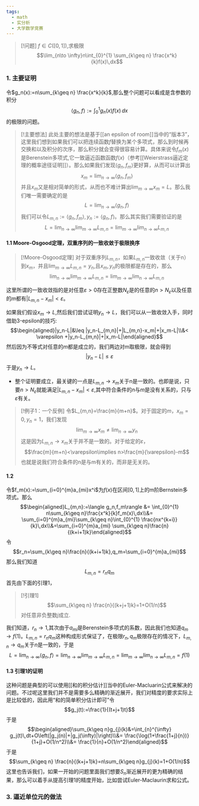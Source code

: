 ```yaml
---
tags:
  - math
  - 实分析
  - 大学数学竞赛
---
```

  
> [!问题]
> $f\in C([0,1])$,求极限$$\lim_{n\to \infty}n\int_{0}^{1} \sum_{k\geq n} \frac{x^k}{k}f(x)\,dx$$

### 1. 主要证明

令$g_n(x):=n\sum_{k\geq n} \frac{x^k}{k}$,那么整个问题可以看成是含参数的积分$$\langle g_n,f\rangle:=\int_{0}^{1}g_n(x)f(x)\,dx$$的极限的问题。

> [!主要想法]
> 此处主要的想法是基于[[an epsilon of room]]当中的“版本3”，这里我们想到如果我们可以把连续函数$f$替换为某个多项式，那么到时候再交换和以及积分的次序，那么积分就会变得很容易计算。具体来说令$f_m(x)$是Berenstein多项式,它一致逼近函数函数$f(x)$（参考[[Weierstrass逼近定理的概率途径证明]]）。那么如果我们发现$\langle g_n,f_m\rangle$更好算，从而可以计算出$$x_m=\lim_{n\to \infty}\langle g_n,f_m\rangle $$并且$x_m$又是相对简单的形式，从而也不难计算出$\lim_{m\to \infty} x_m = L$。那么我们唯一需要确定的是$$L=\lim_{n\to \infty} \langle g_n,f\rangle$$我们可以令$L_{m,n}:=\langle g_n,f_m\rangle,y_n:=\langle g_n,f\rangle$。那么其实我们需要验证的是$$L=\lim_{n\to \infty}\lim_{m\to \infty} L_{m,n} = \lim_{m\to \infty}\lim_{n\to \infty} L_{m,n}$$

#### 1.1 Moore-Osgood定理，双重序列的一致收敛于极限换序

> [!Moore-Osgood定理]
> 对于双重序列$L_{m,n}$，如果$L_{m,n}$一致收敛（关于n）到$x_{m}$，并且$\lim_{m\to \infty}L_{m,n}=y_n$,且$x_m,y_n$的极限都是存在的，那么$$\lim_{n\to \infty}\lim_{m\to \infty} L_{m,n} = \lim_{m\to \infty}\lim_{n\to \infty} L_{m,n}$$

这里所谓的一致收敛指的是对任意$\varepsilon>0$存在正整数$N_{\varepsilon}$是的任意的$n>N_{\varepsilon}$以及任意的$m$都有$|L_{m,n}-x_m|<\varepsilon$。

如果我们假设$x_m\to L$,然后我们尝试证明$y_n\to L$，我们可以从一致收敛入手，同时借助3-epsilon的技巧:$$\begin{aligned}|y_n-L|&\leq |y_n-L_{m,n}|+|L_{m,n}-x_m|+|x_m-L|\\&< \varepsilon +|y_n-L_{m,n}|+|x_m-L|\end{aligned}$$然后因为不等式对任意的$m$都是成立的，我们两边对m取极限，就会得到$$|y_n-L|\leq \varepsilon$$于是$y_n\to L$。

* 整个证明要成立，最关键的一点是$L_{m,n}\to x_m$关于n是一致的。也即是说，只要$n>N_{\varepsilon}$就能满足$|L_{m,n}-x_m|<\varepsilon$,其中符合条件的$n$与$m$是没有关系的，只与$\varepsilon$有关。

> [!例子1：一个反例]
> 令$L_{m,n}=\frac{m}{m+n}$。对于固定的$m$，$x_m=0,y_n=1$，我们发现$$\lim_{m\to \infty}x_m\neq \lim_{n\to \infty}y_n$$这是因为$L_{m,n}\to x_m$关于并不是一致的。对于给定的$\varepsilon$，$$\frac{m}{m+n}<\varepsilon\implies n>\frac{m}{\varepsilon}-m$$也就是说我们符合条件的n是与m有关的，而非是无关的。

#### 1.2 

令$f_m(x):=\sum_{i=0}^{m}a_{mi}x^i$为$f(x)$在区间$[0,1]$上的m阶Bernstein多项式。那么$$\begin{aligned}L_{m,n}:=\langle g_n,f_m\rangle &= \int_{0}^{1} n\sum_{k\geq n}\frac{x^k}{k}f_m(x)\,dx\\&= \sum_{i=0}^{m}a_{mi}\sum_{k\geq n}\int_{0}^{1} \frac{nx^{k+i}}{k}\,dx\\&=\sum_{i=0}^{m}a_{mi} \sum_{k\geq n}\frac{n}{(k+i+1)k}\end{aligned}$$令$$r_n=\sum_{k\geq n}\frac{n}{(k+i+1)k},q_m=\sum_{i=0}^{m}a_{mi}$$那么我们知道$$L_{m,n}=r_nq_m$$首先由下面的引理1，
> [!引理1]
> $$\sum_{k\geq n} \frac{n}{(k+j+1)k}=1+O(1/n)$$对任意非负整数$j$成立.

我们知道，$r_n\to 1$,其次由于$a_{mi}$是Berenstein多项式的系数，因此我们也知道$q_m\to f(1)$。$L_{m,n}=r_nq_m$这种构成形式保证了，在极限$r_n,q_m$极限存在的情况下，$L_{m,n}\to q_m$关于$n$是一致的，于是$$L=\lim_{n\to \infty} \langle g_n,f\rangle=\lim_{n\to \infty}\lim_{m\to \infty} L_{m,n} = \lim_{m\to \infty}\lim_{n\to \infty} L_{m,n}=f(1)$$

#### 1.3 引理1的证明
这种问题是典型的可以使用[[和的积分估计]]当中的Euler-Macluarin公式来解决的问题。不过呢这里我们并不是需要多么精确的渐近展开，我们对精度的要求实际上是比较低的，因此用“和的简单积分估计即可”令$$g_j(t):=\frac{1}{(t+j+1)t}$$于是$$\begin{aligned}\sum_{k\geq n}g_{j}(k)&=\int_{n}^{\infty} g_j(t)\,dt+O\left(|g_j(n)|+|g_j(\infty)|\right)\\&= \frac{\log(1+\frac{1+j}{n})}{1+j}+O(1/n^2)\\&= \frac{1}{n}+O(1/n^2)\end{aligned}$$
于是
$$\sum_{k\geq n} \frac{n}{(k+j+1)k}=n\sum_{k\geq n}g_{j}(k)=1+O(1/n)$$
这里也告诉我们，如果一开始的问题里面我们想要$S_n$渐近展开的更为精确的结果，那么可以着手从提高引理1的精度开始，比如尝试Euler-Maclaurin求和公式。

### 3. 逼近单位元的做法



